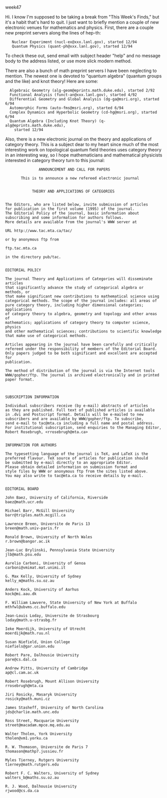 week47

Hi. I know I'm supposed to be taking a break from "This Week's
Finds," but it's a habit that's hard to quit. I just want to briefly
mention a couple of new electronic venues for mathematics and physics.
First, there are a couple new preprint servers along the lines of
hep-th:

       Nuclear Experiment (nucl-ex@xxx.lanl.gov), started 12/94 
       Quantum Physics (quant-ph@xxx.lanl.gov), started 12/94 

To check these out, send email with subject header "help" and no
message body to the address listed, or use more slick modern method.

There are also a bunch of math preprint servers I have been neglecting
to mention. The newest one is devoted to "quantum algebra" (quantum
groups and the like) and knot theory! Here are some:

      Algebraic Geometry (alg-geom@eprints.math.duke.edu), started 2/92 
      Functional Analysis (funct-an@xxx.lanl.gov), started 4/92
      Differential Geometry and Global Analysis (dg-ga@msri.org), started 6/94 
      Automorphic Forms (auto-fms@msri.org), started 6/94 
      Complex Dynamics and Hyperbolic Geometry (cd-hg@msri.org), started 6/94 
      Quantum Algebra (Including Knot Theory) (q-alg@eprints.math.duke.edu),
        started 12/94 

Also, there is a new electronic journal on the theory and applications
of category theory. This is a subject dear to my heart since much of the
most interesting work on topological quantum field theories uses
category theory in an interesting way, so I hope mathematicians and
mathematical physicists interested in category theory turn to this
journal:

                   ANNOUNCEMENT AND CALL FOR PAPERS
     
           This is to announce a new refereed electronic journal
     
     
                THEORY AND APPLICATIONS OF CATEGORIES
     
     
    The Editors, who are listed below, invite submission of articles 
    for publication in the first volume (1995) of the journal.   
    The Editorial Policy of the journal, basic information about 
    subscribing and some information for authors follows. 
    More details are available from the journal's WWW server at
     
    URL http://www.tac.mta.ca/tac/
     
    or by anonymous ftp from
     
    ftp.tac.mta.ca
     
    in the directory pub/tac.
     
     
    EDITORIAL POLICY
     
    The journal Theory and Applications of Categories will disseminate articles 
    that significantly advance the study of categorical algebra or methods, or 
    that make significant new contributions to mathematical science using 
    categorical methods. The scope of the journal includes: all areas of 
    pure category theory, including higher dimensional categories; applications 
    of category theory to algebra, geometry and topology and other areas of 
    mathematics; applications of category theory to computer science, physics 
    and other mathematical sciences; contributions to scientific knowledge 
    that make use of categorical methods.
     
    Articles appearing in the journal have been carefully and critically 
    refereed under the responsibility of members of the Editorial Board.
    Only papers judged to be both significant and excellent are accepted for 
    publication. 
     
    The method of distribution of the journal is via the Internet tools 
    WWW/gopher/ftp. The journal is archived electronically and in printed 
    paper format. 
     
     
     
    SUBSCRIPTION INFORMATION
     
    Individual subscribers receive (by e-mail) abstracts of articles 
    as they are published. Full text of published articles is available 
    in .dvi and Postscript format. Details will be e-mailed to new 
    subscribers and are available by WWW/gopher/ftp. To subscribe, 
    send e-mail to tac@mta.ca including a full name and postal address. 
    For institutional subscription, send enquiries to the Managing Editor, 
    Robert Rosebrugh, <rrosebrugh@mta.ca>
     
     
    INFORMATION FOR AUTHORS
     
    The typesetting language of the journal is TeX, and LaTeX is the 
    preferred flavour. TeX source of articles for publication should 
    be submitted by e-mail directly to an appropriate Editor. 
    Please obtain detailed information on submission format and 
    style files by WWW or anonymous ftp from the sites listed above.
    You may also write to tac@mta.ca to receive details by e-mail.
     
     
    EDITORIAL BOARD
     
    John Baez, University of California, Riverside
    baez@math.ucr.edu
     
    Michael Barr, McGill University
    barr@triples.math.mcgill.ca
     
    Lawrence Breen, Universite de Paris 13
    breen@math.univ-paris.fr
     
    Ronald Brown, University of North Wales 
    r.brown@bangor.ac.ik
     
    Jean-Luc Brylinski, Pennsylvania State University
    jlb@math.psu.edu
     
    Aurelio Carboni, University of Genoa
    carboni@vmimat.mat.unimi.it
     
    G. Max Kelly, University of Sydney
    kelly_m@maths.su.oz.au
     
    Anders Kock, University of Aarhus
    kock@mi.aau.dk
     
    F. William Lawvere, State University of New York at Buffalo
    mthfwl@ubvms.cc.buffalo.edu
     
    Jean-Louis Loday, Universite de Strasbourg
    loday@math.u-strasbg.fr
     
    Ieke Moerdijk, University of Utrecht
    moerdijk@math.ruu.nl
     
    Susan Niefield, Union College
    niefiels@gar.union.edu
     
    Robert Pare, Dalhousie University
    pare@cs.dal.ca
     
    Andrew Pitts, University of Cambridge
    ap@cl.cam.ac.uk
     
    Robert Rosebrugh, Mount Allison University
    rrosebrugh@mta.ca
     
    Jiri Rosicky, Masaryk University
    rosicky@math.muni.cz
     
    James Stasheff, University of North Carolina
    jds@charlie.math.unc.edu
     
    Ross Street, Macquarie University 
    street@macadam.mpce.mq.edu.au
     
    Walter Tholen, York University
    tholen@vm1.yorku.ca
     
    R. W. Thomason, Universite de Paris 7
    thomason@mathp7.jussieu.fr
     
    Myles Tierney, Rutgers University
    tierney@math.rutgers.edu
     
    Robert F. C. Walters, University of Sydney
    walters_b@maths.su.oz.au
     
    R. J. Wood, Dalhousie University
    rjwood@cs.da.ca
